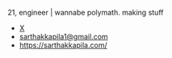 21, engineer | wannabe polymath. making stuff


- [X](https://x.com/0xsarthakk)
- sarthakkapila1@gmail.com
- https://sarthakkapila.com/
